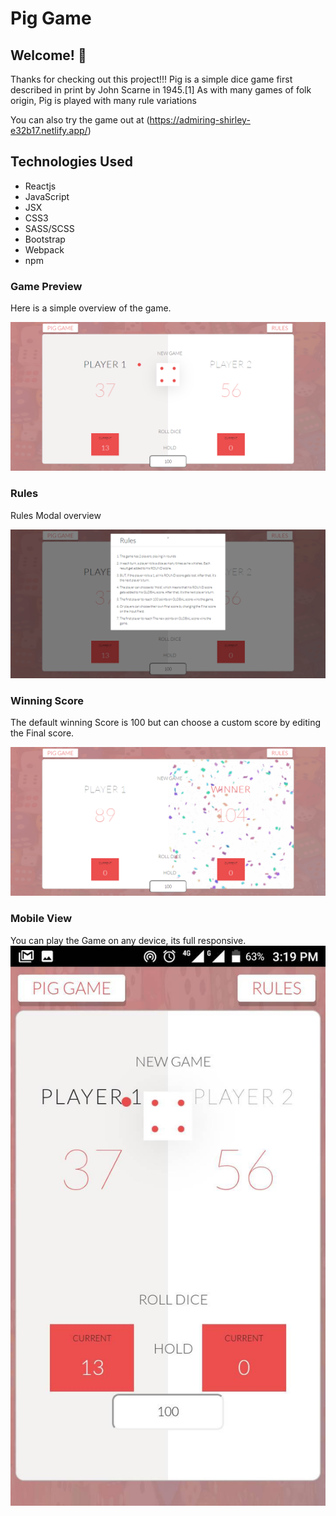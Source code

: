 # Pig Game

## Welcome! 👋

Thanks for checking out this project!!!
Pig is a simple dice game first described in print by John Scarne in 1945.[1] As with many games of folk origin, Pig is played with many rule variations

You can also try the game out at (https://admiring-shirley-e32b17.netlify.app/)

## Technologies Used

- Reactjs
- JavaScript
- JSX
- CSS3
- SASS/SCSS
- Bootstrap
- Webpack
- npm

### Game Preview

Here is a simple overview of the game.

![Screenshot](./design/desktop-view.png)

### Rules

Rules Modal overview

![Screenshot](./design/rules-view.png)

### Winning Score

The default winning Score is 100 but can choose a custom score by editing the Final score.

![Screenshot](./design/winner.png)

### Mobile View

You can play the Game on any device, its full responsive.
![Screenshot](./design/mobile-view.jpg)
